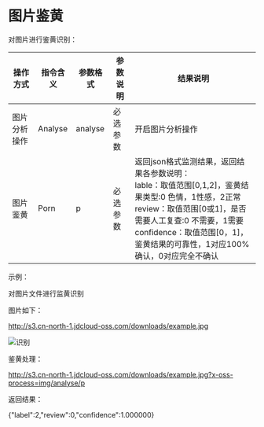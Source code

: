 # 图片鉴黄

对图片进行鉴黄识别：

|操作方式|指令含义|参数格式|参数说明|结果说明|
|-|-|-|-|-|
|图片分析操作|Analyse|analyse|必选参数|开启图片分析操作|
|图片鉴黄|Porn|p|必选参数|返回json格式监测结果，返回结果各参数说明：<br>lable：取值范围[0,1,2]，鉴黄结果类型:0 色情，1性感，2正常<br>review：取值范围[0或1]，是否需要人工复查:0 不需要，1需要<br>confidence：取值范围[0，1]，鉴黄结果的可靠性，1对应100%确认，0对应完全不确认|

示例：

对图片文件进行监黄识别

图片如下：

http://s3.cn-north-1.jdcloud-oss.com/downloads/example.jpg

![识别](../../../../../image/Object-Storage-Service/OSS-065.jpg)

鉴黄处理：

http://s3.cn-north-1.jdcloud-oss.com/downloads/example.jpg?x-oss-process=img/analyse/p

返回结果：

{"label":2,"review":0,"confidence":1.000000}
